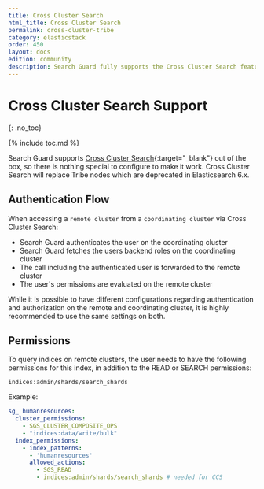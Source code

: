 ```yaml
---
title: Cross Cluster Search
html_title: Cross Cluster Search
permalink: cross-cluster-tribe
category: elasticstack
order: 450
layout: docs
edition: community
description: Search Guard fully supports the Cross Cluster Search feature of Elasticsearch. Implement access control on distributed clusters.
---
```

<!---
Copyright 2022 floragunn GmbH
-->
# Cross Cluster Search Support
{: .no_toc}

{% include toc.md %}

Search Guard supports [Cross Cluster Search](https://www.elastic.co/guide/en/elasticsearch/reference/current/modules-cross-cluster-search.html){:target="_blank"} out of the box, so there is nothing special to configure to make it work. Cross Cluster Search will replace Tribe nodes which are deprecated in Elasticsearch 6.x.

## Authentication Flow

When accessing a `remote cluster` from a `coordinating cluster` via Cross Cluster Search:

* Search Guard authenticates the user on the coordinating cluster
* Search Guard fetches the users backend roles on the coordinating cluster
* The call including the authenticated user is forwarded to the remote cluster
* The user's permissions are evaluated on the remote cluster

While it is possible to have different configurations regarding authentication and authorization on the remote and coordinating cluster, it is highly recommended to use the same settings on both.

## Permissions

To query indices on remote clusters, the user needs to have the following permissions for this index, in addition to the READ or SEARCH permissions:

```
indices:admin/shards/search_shards
```

Example:

```yaml
sg_ humanresources:
  cluster_permissions:
    - SGS_CLUSTER_COMPOSITE_OPS
    - "indices:data/write/bulk"
  index_permissions:
    - index_patterns:
      - 'humanresources'
      allowed_actions:
        - SGS_READ
        - indices:admin/shards/search_shards # needed for CCS        
```
